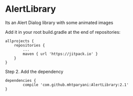 # AlertLibrary

Its an Alert Dialog library with some animated images


Add it in your root build.gradle at the end of repositories:

	allprojects {
		repositories {
			...
			maven { url 'https://jitpack.io' }
		}
	}
Step 2. Add the dependency

	dependencies {
	        compile 'com.github.mhtparyani:AlertLibrary:2.1'
	}
